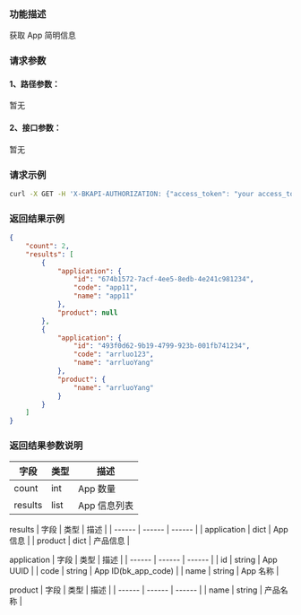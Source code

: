 ### 功能描述
获取 App 简明信息

### 请求参数

#### 1、路径参数：
暂无

#### 2、接口参数：
暂无

### 请求示例

```bash
curl -X GET -H 'X-BKAPI-AUTHORIZATION: {"access_token": "your access_token"}' http://bkapi.example.com/api/bkpaas3/prod/bkapps/applications/lists/minimal
```

### 返回结果示例
```json
{
    "count": 2,
    "results": [
        {
            "application": {
                "id": "674b1572-7acf-4ee5-8edb-4e241c981234",
                "code": "app11",
                "name": "app11"
            },
            "product": null
        },
        {
            "application": {
                "id": "493f0d62-9b19-4799-923b-001fb741234",
                "code": "arrluo123",
                "name": "arrluoYang"
            },
            "product": {
                "name": "arrluoYang"
            }
        }
	]
}
```

### 返回结果参数说明

| 字段 |   类型 | 描述 |
| ------ | ------ | ------ |
| count | int | App 数量 |
| results | list | App 信息列表 |

results
| 字段 |   类型 | 描述 |
| ------ | ------ | ------ |
| application | dict | App 信息 |
| product | dict | 产品信息 |

application
| 字段 |   类型 | 描述 |
| ------ | ------ | ------ |
| id | string | App UUID |
| code | string | App ID(bk_app_code)  |
| name | string | App 名称 |

product
| 字段 |   类型 | 描述 |
| ------ | ------ | ------ |
| name | string | 产品名称 |